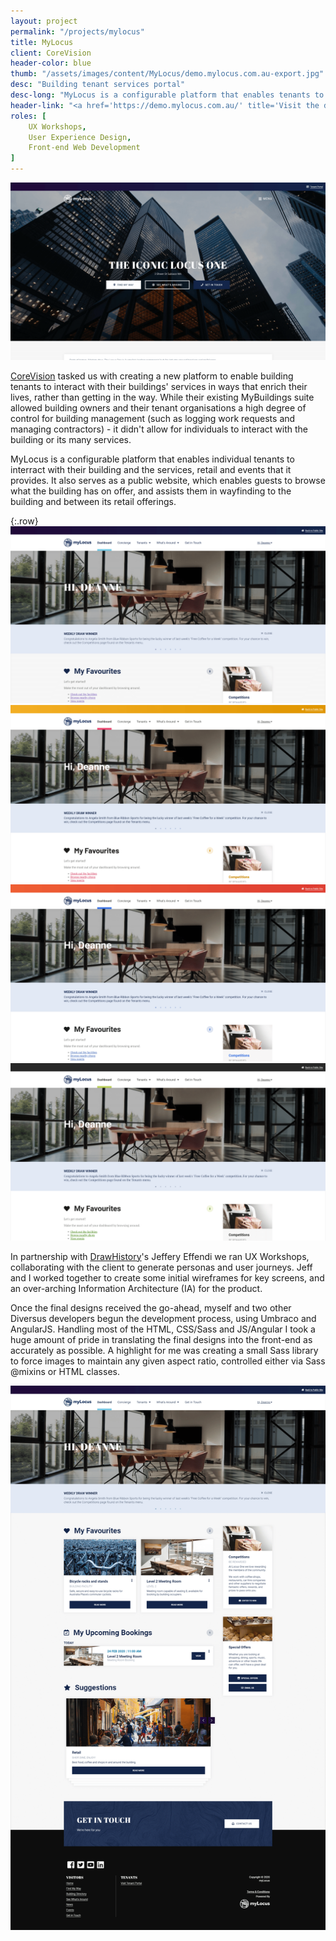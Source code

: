 ```yaml
---
layout: project
permalink: "/projects/mylocus"
title: MyLocus
client: CoreVision
header-color: blue
thumb: "/assets/images/content/MyLocus/demo.mylocus.com.au-export.jpg"
desc: "Building tenant services portal"
desc-long: "MyLocus is a configurable platform that enables tenants to interact with their building and the services, retail and events that it provides."
header-link: "<a href='https://demo.mylocus.com.au/' title='Visit the demo site' target='_blank' class='button solid-white-blue'>Visit the MyLocus demo site</a>"
roles: [
    UX Workshops,
    User Experience Design,
    Front-end Web Development
]
---
```


<img alt="Screenshot of the public homepage" src="/assets/images/content/MyLocus/public.png">

<a class="link link-blue link-external" href="https://corevision.com.au/" title="Visit CoreVision's Website">CoreVision</a> tasked us with creating a new platform to enable building tenants to interact with their buildings' services in ways that enrich their lives, rather than getting in the way. While their existing MyBuildings suite allowed building owners and their tenant organisations a high degree of control for building management (such as logging work requests and managing contractors) - it didn't allow for individuals to interact with the building or its many services.

MyLocus is a configurable platform that enables individual tenants to interract with their building and the services, retail and events that it provides. It also serves as a public website, which enables guests to browse what the building has on offer, and assists them in wayfinding to the building and between its retail offerings.

{:.row}
<span class="col-12 col-lg-6"><img alt="MyLocus dark theme" src="/assets/images/content/MyLocus/portal-dark.png"></span>
<span class="col-12 col-lg-6"><img alt="MyLocus light theme" src="/assets/images/content/MyLocus/portal-light.png"></span>
<span class="col-12 col-lg-6"><img alt="MyLocus contemporary theme" src="/assets/images/content/MyLocus/portal-contemporary.png"></span>
<span class="col-12 col-lg-6"><img alt="MyLocus minimalist theme" src="/assets/images/content/MyLocus/portal-minimalist.png"></span>

In partnership with <a class="link link-blue link-external" href="https://drawhistory.com/" title="Visit DrawHistory's website">DrawHistory</a>'s Jeffery Effendi we ran UX Workshops, collaborating with the client to generate personas and user journeys. Jeff and I worked together to create some initial wireframes for key screens, and an over-arching Information Architecture (IA) for the product.

Once the final designs received the go-ahead, myself and two other Diversus developers begun the development process, using Umbraco and AngularJS. Handling most of the HTML, CSS/Sass and JS/Angular I took a huge amount of pride in translating the final designs into the front-end as accurately as possible. A highlight for me was creating a small Sass library to force images to maintain any given aspect ratio, controlled either via Sass @mixins or HTML classes.

<img alt="Full-size screenshot of the portal dashboard" src="/assets/images/content/MyLocus/portal-full.png">